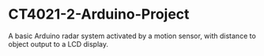 # CT4021-2-Arduino-Project

A basic Arduino radar system activated by a motion sensor, with distance to object output to a LCD display.
